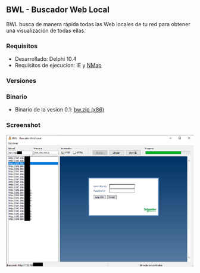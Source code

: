 ## BWL - Buscador Web Local

BWL busca de manera rápida todas las Web locales de tu red para obtener una visualización de todas ellas.

### Requisitos

* Desarrollado: Delphi 10.4
* Requisitos de ejecucion: IE y [NMap](https://nmap.org/download.html)

### Versiones

### Binario

* Binario de la vesion 0.1: [bw.zip (x86)](https://github.com/amperis/bwl/raw/main/BINARIO/bw.zip)

### Screenshot

![Captura BWL](/images/ejemplo.png)
